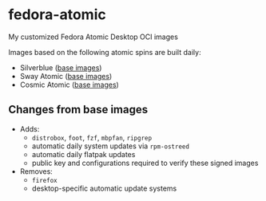 # fedora-atomic

My customized Fedora Atomic Desktop OCI images

Images based on the following atomic spins are built daily:
* Silverblue ([base images](https://quay.io/repository/fedora-ostree-desktops/silverblue))
* Sway Atomic ([base images](https://quay.io/repository/fedora-ostree-desktops/sway-atomic))
* Cosmic Atomic ([base images](https://quay.io/repository/fedora-ostree-desktops/cosmic-atomic))

## Changes from base images

* Adds:
  *  `distrobox`, `foot`, `fzf`, `mbpfan`, `ripgrep`
  *  automatic daily system updates via `rpm-ostreed`
  *  automatic daily flatpak updates
  *  public key and configurations required to verify these signed images
* Removes:
  *  `firefox`
  *  desktop-specific automatic update systems
